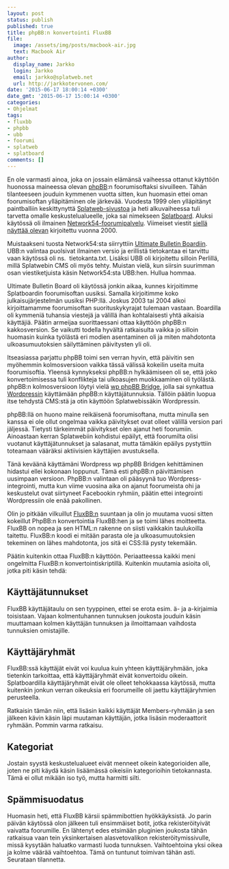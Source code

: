 ```yaml
---
layout: post
status: publish
published: true
title: phpBB:n konvertointi FluxBB
file:
  image: /assets/img/posts/macbook-air.jpg
  text: Macbook Air
author:
  display_name: Jarkko
  login: Jarkko
  email: jarkko@splatweb.net
  url: http://jarkkotervonen.com/
date: '2015-06-17 18:00:14 +0300'
date_gmt: '2015-06-17 15:00:14 +0300'
categories:
- Ohjelmat
tags:
- fluxbb
- phpbb
- ubb
- foorumi
- splatweb
- splatboard
comments: []
---
```

En ole varmasti ainoa, joka on jossain elämänsä vaiheessa ottanut käyttöön huonossa maineessa olevan [phpBB](http://www.phpbb.com/):n foorumisoftaksi sivuilleen. Tähän tilanteeseen jouduin kymmenen vuotta sitten, kun huomasin ettei oman foorumisoftan ylläpitäminen ole järkevää. Vuodesta 1999 olen ylläpitänyt paintballiin keskittynyttä [Splatweb-sivustoa](http://splatweb.net/) ja heti alkuvaiheessa tuli tarvetta omalle keskustelualueelle, joka sai nimekseen [Splatboard](http://splatweb.net/splatboard/). Aluksi käytössä oli ilmainen [Network54-foorumipalvelu](http://www.network54.com/). Viimeiset viestit [siellä näyttää olevan](http://www.network54.com/Forum/62012/) kirjoitettu vuonna 2000.

Muistaakseni tuosta Network54:sta siirryttiin [Ultimate Bulletin Boardiin](https://en.wikipedia.org/wiki/UBB.classic). UBB:n valintaa puolsivat ilmainen versio ja erillistä tietokantaa ei tarvittu vaan käytössä oli ns.  tietokanta.txt. Lisäksi UBB oli kirjoitettu silloin Perlillä, millä Splatwebin CMS oli myös tehty. Muistan vielä, kun siirsin suurimman osan viestiketjuista käsin Network54:sta UBB:hen. Hullua hommaa.

Ultimate Bulletin Board oli käytössä jonkin aikaa, kunnes kirjoitimme Splatboardin foorumisoftan uusiksi. Samalla kirjoitimme koko julkaisujärjestelmän uusiksi PHP:llä. Joskus 2003 tai 2004 alkoi kirjoittamamme foorumisoftan suorituskykyrajat tulemaan vastaan. Boardilla oli kymmeniä tuhansia viestejä ja välillä ihan kohtalaisesti yhtä aikaisia käyttäjiä. Päätin armeijaa suorittaessani ottaa käyttöön phpBB:n kakkosversion. Se vaikutti todella hyvältä ratkaisulta vaikka jo silloin huomasin kuinka työlästä eri modien asentaminen oli ja miten mahdotonta ulkoasumuutoksien säilyttäminen päivitysten yli oli.

Itseasiassa parjattu phpBB toimi sen verran hyvin, että päivitin sen myöhemmin kolmosversioon vaikka tässä välissä kokeilin useita muita foorumisoftia. Yleensä kynnykseksi phpBB:n hylkäämiseen oli se, että joko konvertoimisessa tuli konflikteja tai ulkoasujen muokkaaminen oli työlästä. phpBB:n kolmosversioon löytyi vielä [wp phpBB Bridge](https://wordpress.org/plugins/wp-phpbb-bridge/), jolla sai synkattua [Wordpressin](https://wordpress.org/) käyttämään phpBB:n käyttäjätunnuksia. Tällöin päätin luopua itse tehdystä CMS:stä ja otin käyttöön Splatwebissäkin Wordpressin.

phpBB:llä on huono maine reikäisenä foorumisoftana, mutta minulla sen kanssa ei ole ollut ongelmaa vaikka päivitykset ovat olleet välillä version pari jäljessä. Tietysti tärkeimmät päivitykset olen ajanut heti foorumiin. Ainoastaan kerran Splatwebiin kohdistui epäilyt, että foorumilta olisi vuotanut käyttäjätunnukset ja salasanat, mutta tämäkin epäilys pystyttiin toteamaan vääräksi aktiivisien käyttäjien avustuksella.

Tänä keväänä käyttämäni Wordpress wp phpBB Bridgen kehittäminen hidastui ellei kokonaan loppunut. Tämä esti phpBB:n päivittämisen uusimpaan versioon. PhpBB:n valintaan oli pääsyynä tuo Wordpress-integrointi, mutta kun viime vuosina aika on ajanut foorumeista ohi ja keskustelut ovat siirtyneet Facebookin ryhmiin, päätin ettei integrointi Wordpressiin ole enää pakollinen.

Olin jo pitkään vilkuillut [FluxBB:n](https://fluxbb.org/) suuntaan ja olin jo muutama vuosi sitten kokeillut PhpBB:n konvertointia FluxBB:hen ja se toimi lähes moitteetta. FluxBB on nopea ja sen HTML:n rakenne on siisti vaikkakin taulukoilla taitettu. FluxBB:n koodi ei mitään parasta ole ja ulkoasumuutoksien tekeminen on lähes mahdotonta, jos sitä ei CSS:llä pysty tekemään.

Päätin kuitenkin ottaa FluxBB:n käyttöön. Periaatteessa kaikki meni ongelmitta FluxBB:n konvertointiskriptillä. Kuitenkin muutamia asioita oli, jotka piti käsin tehdä:

## Käyttäjätunnukset

FluxBB käyttäjätaulu on sen tyyppinen, ettei se erota esim. ä- ja a-kirjaimia toisistaan. Vajaan kolmentuhannen tunnuksen joukosta jouduin käsin muuttamaan kolmen käyttäjän tunnuksen ja ilmoittamaan vaihdosta tunnuksien omistajille.

## Käyttäjäryhmät

FluxBB:ssä käyttäjät eivät voi kuulua kuin yhteen käyttäjäryhmään, joka tietenkin tarkoittaa, että käyttäjäryhmät eivät konvertoidu oikein. Splatboardilla käyttäjäryhmät eivät ole olleet tehokkaassa käytössä, mutta kuitenkin jonkun verran oikeuksia eri foorumeille oli jaettu käyttäjäryhmien perusteella.

Ratkaisin tämän niin, että lisäsin kaikki käyttäjät Members-ryhmään ja sen jälkeen kävin käsin läpi muutaman käyttäjän, jotka lisäsin moderaattorit ryhmään. Pommin varma ratkaisu.

## Kategoriat

Jostain syystä keskustelualueet eivät menneet oikein kategorioiden alle, joten ne piti käydä käsin lisäämässä oikeisiin kategorioihin tietokannasta. Tämä ei ollut mikään iso työ, mutta harmitti silti.

## Spämmisuodatus

Huomasin heti, että FluxBB kärsii spämmibottien hyökkäyksistä. Jo parin päivän käytössä olon jälkeen tuli ensimmäiset botit, jotka rekisteröityivät vaivatta foorumille. En lähtenyt edes etsimään pluginien joukosta tähän ratkaisua vaan tein yksinkertaisen alasvetovalikon rekisteröitymissivulle, missä kysytään haluatko varmasti luoda tunnuksen. Vaihtoehtoina yksi oikea ja kolme väärää vaihtoehtoa. Tämä on tuntunut toimivan tähän asti. Seurataan tilannetta.
